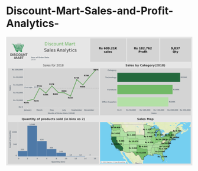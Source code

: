 # Discount-Mart-Sales-and-Profit-Analytics-
<img src="Dashboard 1.png" alt="View" title="Dashboard">